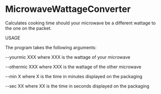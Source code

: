 # MicrowaveWattageConverter
Calculates cooking time should your microwave be a different wattage to the one on the packet.

USAGE

The program takes the following arguments: 

--yourmic XXX where XXX is the wattage of your microwave

--othermic XXX where XXX is the wattage of the other microwave

--min X where X is the time in minutes displayed on the packaging

--sec XX where XX is the time in seconds displayed on the packaging
